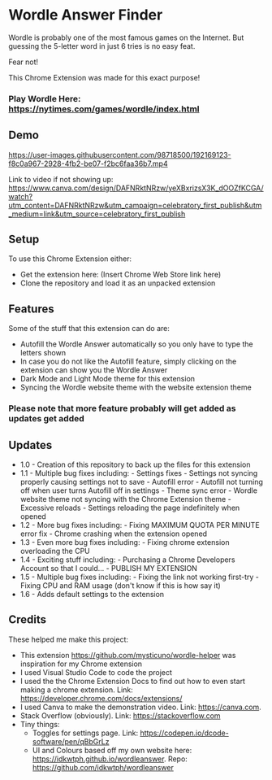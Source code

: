# Wordle Answer Finder

Wordle is probably one of the most famous games on the Internet. 
But guessing the 5-letter word in just 6 tries is no easy feat. 

Fear not!

This Chrome Extension was made for this exact purpose!

### Play Wordle Here: https://nytimes.com/games/wordle/index.html

## Demo

https://user-images.githubusercontent.com/98718500/192169123-f8c0a967-2928-4fb2-be07-f2bc6faa36b7.mp4

Link to video if not showing up: https://www.canva.com/design/DAFNRktNRzw/yeXBxrizsX3K_dOOZfKCGA/watch?utm_content=DAFNRktNRzw&utm_campaign=celebratory_first_publish&utm_medium=link&utm_source=celebratory_first_publish

## Setup

To use this Chrome Extension either:

 - Get the extension here: (Insert Chrome Web Store link here) 
 - Clone the repository and load it as an unpacked extension

## Features

Some of the stuff that this extension can do are:

 - Autofill the Wordle Answer automatically so you only have to type the letters shown
 - In case you do not like the Autofill feature, simply clicking on the extension can show you the Wordle Answer
 - Dark Mode and Light Mode theme for this extension
 - Syncing the Wordle website theme with the website extension theme

### Please note that more feature probably will get added as updates get added

## Updates

 - 1.0 - Creation of this repository to back up the files for this extension
 - 1.1 - Multiple bug fixes including:
          - Settings fixes - Settings not syncing properly causing settings not to save
          - Autofill error - Autofill not turning off when user turns Autofill off in settings
          - Theme sync error - Wordle website theme not syncing with the Chrome Extension theme
          - Excessive reloads - Settings reloading the page indefinitely when opened
 - 1.2 - More bug fixes including:
          - Fixing MAXIMUM QUOTA PER MINUTE error fix
          - Chrome crashing when the extension opened
 - 1.3 - Even more bug fixes including:
          - Fixing chrome extension overloading the CPU
 - 1.4 - Exciting stuff including:
          - Purchasing a Chrome Developers Account so that I could...
          - PUBLISH MY EXTENSION
 - 1.5 - Multiple bug fixes including:
          - Fixing the link not working first-try
          - Fixing CPU and RAM usage (don't know if this is how say it)
 - 1.6 - Adds default settings to the extension

## Credits

These helped me make this project:

 - This extension https://github.com/mysticuno/wordle-helper was inspiration for my Chrome extension
 - I used Visual Studio Code to code the project
 - I used the the Chrome Extension Docs to find out how to even start making a chrome extension. Link: https://developer.chrome.com/docs/extensions/
 - I used Canva to make the demonstration video. Link: https://canva.com.
 - Stack Overflow (obviously). Link: https://stackoverflow.com
 - Tiny things:
    - Toggles for settings page. Link: https://codepen.io/dcode-software/pen/qBbGrLz
    - UI and Colours based off my own website here: https://idkwtph.github.io/wordleanswer. Repo: https://github.com/idkwtph/wordleanswer

